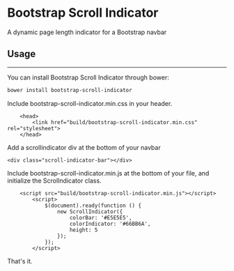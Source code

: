 # Bootstrap Scroll Indicator

A dynamic page length indicator for a Bootstrap navbar

## Usage
-----

You can install Bootstrap Scroll Indicator through bower:

```bash
bower install bootstrap-scroll-indicator
```

Include bootstrap-scroll-indicator.min.css in your header. 

```
    <head>
        <link href="build/bootstrap-scroll-indicator.min.css" rel="stylesheet">
    </head>
```

Add a scrollindicator div at the bottom of your navbar

```
<div class="scroll-indicator-bar"></div>
```

Include bootstrap-scroll-indicator.min.js at the bottom of your file, and initialize the ScrolIndicator class.

```
	<script src="build/bootstrap-scroll-indicator.min.js"></script>
        <script>
            $(document).ready(function () {
                new ScrollIndicator({
                    colorBar: '#E5E5E5',
                    colorIndicator: '#66BB6A',
                    height: 5
                });
            });
        </script>
```

That's it. 
